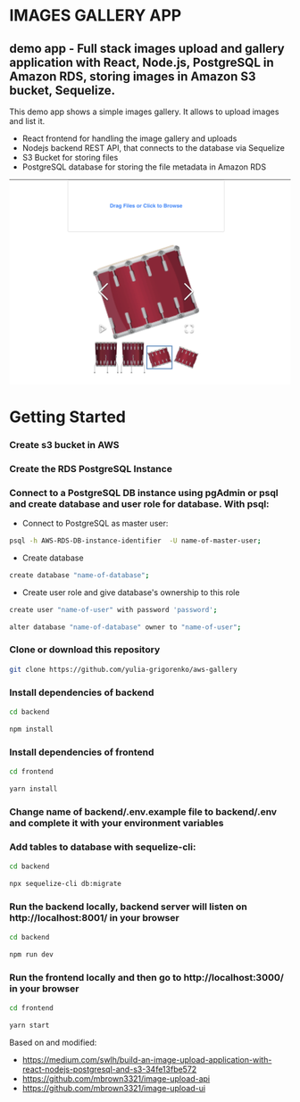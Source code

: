 # IMAGES  GALLERY  APP

## demo app - Full stack images upload and gallery application with React, Node.js, PostgreSQL in Amazon RDS, storing images in Amazon S3 bucket, Sequelize.

This demo app shows a simple images gallery. It allows to upload images and list it. 

* React frontend for handling the image gallery and uploads 
* Nodejs backend REST API, that connects to the database via Sequelize
* S3 Bucket for storing files
* PostgreSQL database for storing the file metadata in Amazon RDS

![preview-png](preview.png)

# Getting Started

### Create s3 bucket in AWS

### Create the RDS PostgreSQL Instance

### Connect to a PostgreSQL DB instance using pgAdmin or psql and create database and user role for database. With psql:

* Connect to PostgreSQL as master user: 

```sh
psql -h AWS-RDS-DB-instance-identifier  -U name-of-master-user;
```
* Create database
```sh
create database "name-of-database";
```
* Create user role and give database's ownership to this role
```sh
create user "name-of-user" with password 'password';
```
```sh
alter database "name-of-database" owner to "name-of-user";
```
### Clone or download this repository

```sh
git clone https://github.com/yulia-grigorenko/aws-gallery
```

### Install dependencies of backend

```sh
cd backend
```
```sh
npm install
```
### Install dependencies of frontend

```sh
cd frontend
```
```sh
yarn install
```
### Change name of backend/.env.example file to backend/.env and complete it with your environment variables

### Add tables to database with sequelize-cli: 

```sh
cd backend
```
```sh
npx sequelize-cli db:migrate
```

### Run the backend locally, backend server will listen on http://localhost:8001/ in your browser

```sh
cd backend
```
```sh
npm run dev
```

### Run the frontend locally and then go to http://localhost:3000/ in your browser

```sh
cd frontend
```
```sh
yarn start
```

Based on and modified: 
* https://medium.com/swlh/build-an-image-upload-application-with-react-nodejs-postgresql-and-s3-34fe13fbe572
* https://github.com/mbrown3321/image-upload-api
* https://github.com/mbrown3321/image-upload-ui